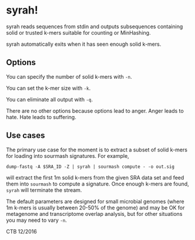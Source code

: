 # syrah!

syrah reads sequences from stdin and outputs subsequences containing solid
or trusted k-mers suitable for counting or MinHashing.

syrah automatically exits when it has seen enough solid k-mers.

## Options

You can specify the number of solid k-mers with `-n`.

You can set the k-mer size with `-k`.

You can eliminate all output with `-q`.

There are no other options because options lead to anger. Anger leads to
hate. Hate leads to suffering.

## Use cases

The primary use case for the moment is to extract a subset of solid
k-mers for loading into sourmash signatures.  For example,

    dump-fastq -A $SRA_ID -Z | syrah | sourmash compute - -o out.sig

will extract the first 1m solid k-mers from the given SRA data set and
feed them into `sourmash` to compute a signature.  Once enough k-mers are
found, `syrah` will terminate the stream.

The default parameters are designed for small microbial genomes (where
1m k-mers is usually between 20-50% of the genome) and may be OK for
metagenome and transcriptome overlap analysis, but for other
situations you may need to vary `-n`.

CTB 12/2016
